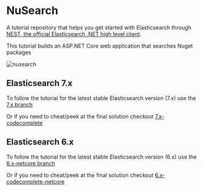 ﻿# NuSearch

A tutorial repository that helps you get started with Elasticsearch through [NEST, the official Elasticsearch .NET high level client](https://github.com/elastic/elasticsearch-net). 

This tutorial builds an ASP.NET Core web application that searches Nuget packages

![nusearch](https://github.com/elastic/elasticsearch-net-example/blob/7.x/readme-images/0-one-i-built-earlier.PNG?raw=true)

## Elasticsearch 7.x

To follow the tutorial for the latest stable Elasticsearch version (7.x) use the [7.x branch](https://github.com/elastic/elasticsearch-net-example/tree/7.x)

Or if you need to cheat/peek at the final solution checkout [7.x-codecomplete](https://github.com/elastic/elasticsearch-net-example/tree/7.x-codecomplete)


## Elasticsearch 6.x

To follow the tutorial for the latest stable Elasticsearch version (6.x) use the [6.x-netcore branch](https://github.com/elastic/elasticsearch-net-example/tree/6.x-netcore)

Or if you need to cheat/peek at the final solution checkout [6.x-codecomplete-netcore](https://github.com/elastic/elasticsearch-net-example/tree/6.x-codecomplete-netcore)
